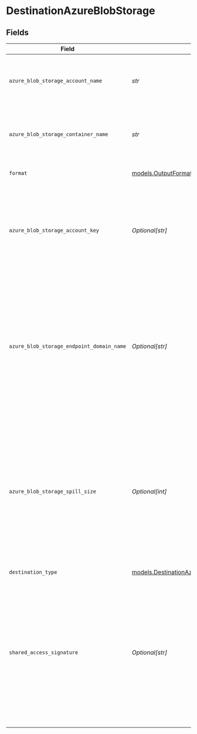 # DestinationAzureBlobStorage


## Fields

| Field                                                                                                                                                                                                                                                                                                                                                                     | Type                                                                                                                                                                                                                                                                                                                                                                      | Required                                                                                                                                                                                                                                                                                                                                                                  | Description                                                                                                                                                                                                                                                                                                                                                               | Example                                                                                                                                                                                                                                                                                                                                                                   |
| ------------------------------------------------------------------------------------------------------------------------------------------------------------------------------------------------------------------------------------------------------------------------------------------------------------------------------------------------------------------------- | ------------------------------------------------------------------------------------------------------------------------------------------------------------------------------------------------------------------------------------------------------------------------------------------------------------------------------------------------------------------------- | ------------------------------------------------------------------------------------------------------------------------------------------------------------------------------------------------------------------------------------------------------------------------------------------------------------------------------------------------------------------------- | ------------------------------------------------------------------------------------------------------------------------------------------------------------------------------------------------------------------------------------------------------------------------------------------------------------------------------------------------------------------------- | ------------------------------------------------------------------------------------------------------------------------------------------------------------------------------------------------------------------------------------------------------------------------------------------------------------------------------------------------------------------------- |
| `azure_blob_storage_account_name`                                                                                                                                                                                                                                                                                                                                         | *str*                                                                                                                                                                                                                                                                                                                                                                     | :heavy_check_mark:                                                                                                                                                                                                                                                                                                                                                        | The name of the Azure Blob Storage Account. Read more <a href="https://learn.microsoft.com/en-gb/azure/storage/blobs/storage-blobs-introduction#storage-accounts">here</a>.                                                                                                                                                                                               | mystorageaccount                                                                                                                                                                                                                                                                                                                                                          |
| `azure_blob_storage_container_name`                                                                                                                                                                                                                                                                                                                                       | *str*                                                                                                                                                                                                                                                                                                                                                                     | :heavy_check_mark:                                                                                                                                                                                                                                                                                                                                                        | The name of the Azure Blob Storage Container. Read more <a href="https://learn.microsoft.com/en-gb/azure/storage/blobs/storage-blobs-introduction#containers">here</a>.                                                                                                                                                                                                   | mycontainer                                                                                                                                                                                                                                                                                                                                                               |
| `format`                                                                                                                                                                                                                                                                                                                                                                  | [models.OutputFormat](../models/outputformat.md)                                                                                                                                                                                                                                                                                                                          | :heavy_check_mark:                                                                                                                                                                                                                                                                                                                                                        | Format of the data output.                                                                                                                                                                                                                                                                                                                                                |                                                                                                                                                                                                                                                                                                                                                                           |
| `azure_blob_storage_account_key`                                                                                                                                                                                                                                                                                                                                          | *Optional[str]*                                                                                                                                                                                                                                                                                                                                                           | :heavy_minus_sign:                                                                                                                                                                                                                                                                                                                                                        | The Azure blob storage account key. If you set this value, you must not set the Shared Access Signature.                                                                                                                                                                                                                                                                  | Z8ZkZpteggFx394vm+PJHnGTvdRncaYS+JhLKdj789YNmD+iyGTnG+PV+POiuYNhBg/ACS+LKjd%4FG3FHGN12Nd==                                                                                                                                                                                                                                                                                |
| `azure_blob_storage_endpoint_domain_name`                                                                                                                                                                                                                                                                                                                                 | *Optional[str]*                                                                                                                                                                                                                                                                                                                                                           | :heavy_minus_sign:                                                                                                                                                                                                                                                                                                                                                        | This is Azure Blob Storage endpoint domain name. Leave default value (or leave it empty if run container from command line) to use Microsoft native from example.                                                                                                                                                                                                         |                                                                                                                                                                                                                                                                                                                                                                           |
| `azure_blob_storage_spill_size`                                                                                                                                                                                                                                                                                                                                           | *Optional[int]*                                                                                                                                                                                                                                                                                                                                                           | :heavy_minus_sign:                                                                                                                                                                                                                                                                                                                                                        | The amount of megabytes after which the connector should spill the records in a new blob object. Make sure to configure size greater than individual records. Enter 0 if not applicable.                                                                                                                                                                                  |                                                                                                                                                                                                                                                                                                                                                                           |
| `destination_type`                                                                                                                                                                                                                                                                                                                                                        | [models.DestinationAzureBlobStorageAzureBlobStorage](../models/destinationazureblobstorageazureblobstorage.md)                                                                                                                                                                                                                                                            | :heavy_check_mark:                                                                                                                                                                                                                                                                                                                                                        | N/A                                                                                                                                                                                                                                                                                                                                                                       |                                                                                                                                                                                                                                                                                                                                                                           |
| `shared_access_signature`                                                                                                                                                                                                                                                                                                                                                 | *Optional[str]*                                                                                                                                                                                                                                                                                                                                                           | :heavy_minus_sign:                                                                                                                                                                                                                                                                                                                                                        | A shared access signature (SAS) provides secure delegated access to resources in your storage account. Read more <a href="https://learn.microsoft.com/en-gb/azure/storage/common/storage-sas-overview?toc=%2Fazure%2Fstorage%2Fblobs%2Ftoc.json&bc=%2Fazure%2Fstorage%2Fblobs%2Fbreadcrumb%2Ftoc.json">here</a>. If you set this value, you must not set the account key. | sv=2021-08-06&st=2025-04-11T00%3A00%3A00Z&se=2025-04-12T00%3A00%3A00Z&sr=b&sp=rw&sig=abcdefghijklmnopqrstuvwxyz1234567890%2Fabcdefg%3D                                                                                                                                                                                                                                    |